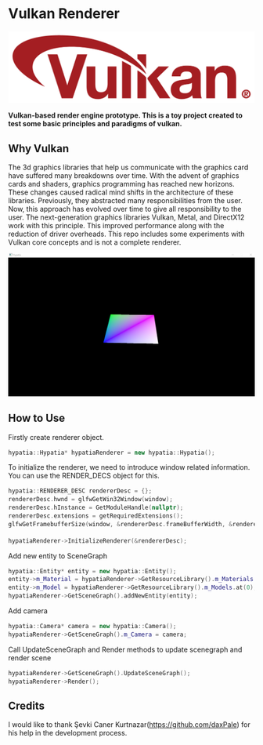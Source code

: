 
# Vulkan Renderer

![](Media/vulkan_logo.png)

**Vulkan-based render engine prototype. This is a toy project created to test some basic principles and paradigms of vulkan.**

## Why Vulkan

The 3d graphics libraries that help us communicate with the graphics card have suffered many breakdowns over time. With the advent of graphics cards and shaders, graphics programming has reached new horizons. These changes caused radical mind shifts in the architecture of these libraries. Previously, they abstracted many responsibilities from the user. Now, this approach has evolved over time to give all responsibility to the user. The next-generation graphics libraries Vulkan, Metal, and DirectX12 work with this principle. This improved performance along with the reduction of driver overheads. This repo includes some experiments with Vulkan core concepts and is not a complete renderer.

![](Media/render.jpg)

## How to Use

Firstly create renderer object. 
```cpp
hypatia::Hypatia* hypatiaRenderer = new hypatia::Hypatia();
```
To initialize the renderer, we need to introduce window related information. You can use the RENDER_DECS object for this.
```cpp
hypatia::RENDERER_DESC rendererDesc = {};
rendererDesc.hwnd = glfwGetWin32Window(window);
rendererDesc.hInstance = GetModuleHandle(nullptr);
rendererDesc.extensions = getRequiredExtensions();
glfwGetFramebufferSize(window, &rendererDesc.frameBufferWidth, &rendererDesc.frameBufferHeight);

hypatiaRenderer->InitializeRenderer(&rendererDesc);
```
Add new entity to SceneGraph
```cpp
hypatia::Entity* entity = new hypatia::Entity();
entity->m_Material = hypatiaRenderer->GetResourceLibrary().m_Materials.at(0);
entity->m_Model = hypatiaRenderer->GetResourceLibrary().m_Models.at(0);
hypatiaRenderer->GetSceneGraph().addNewEntity(entity);
```
Add camera
```cpp
hypatia::Camera* camera = new hypatia::Camera();
hypatiaRenderer->GetSceneGraph().m_Camera = camera;
```

Call UpdateSceneGraph and Render methods to update scenegraph and render scene
```cpp
hypatiaRenderer->GetSceneGraph().UpdateSceneGraph();
hypatiaRenderer->Render();
```

## Credits
I would like to thank Şevki Caner Kurtnazar(https://github.com/daxPale) for his help in the development process.

